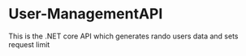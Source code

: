 # User-ManagementAPI
This is the .NET core API which generates rando users data and sets request limit
